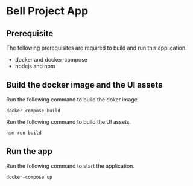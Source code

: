 # Bell Project App

## Prerequisite

The following prerequisites are required to build and run this application.

- docker and docker-compose
- nodejs and npm

## Build the docker image and the UI assets

Run the following command to build the doker image.
```
docker-compose build
```

Run the following command to build the UI assets.
```
npm run build
```

## Run the app

Run the following command to start the application.
```
docker-compose up
```
